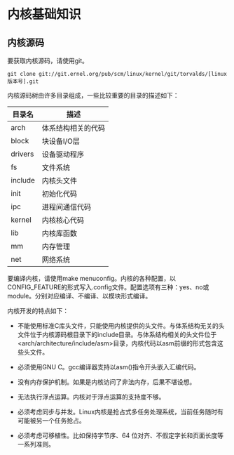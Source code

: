 # 内核基础知识

## 内核源码

要获取内核源码，请使用git。

```
git clone git://git.ernel.org/pub/scm/linux/kernel/git/torvalds/[linux版本号].git
```

内核源码树由许多目录组成，一些比较重要的目录的描述如下：

| 目录名 | 描述 |
| --- | --- |
| arch | 体系结构相关的代码 |
| block | 块设备I/O层 |
| drivers | 设备驱动程序 |
| fs | 文件系统 |
| include | 内核头文件 |
| init | 初始化代码 |
| ipc | 进程间通信代码 |
| kernel | 内核核心代码 |
| lib | 内核库函数 |
| mm | 内存管理 |
| net | 网络系统 |

要编译内核，请使用make menuconfig。内核的各种配置，以CONFIG_FEATURE的形式写入.config文件。配置选项有三种：yes、no或module。分别对应编译、不编译、以模块形式编译。

内核开发的特点如下：

- 不能使用标准C库头文件，只能使用内核提供的头文件。与体系结构无关的头文件位于内核源码根目录下的include目录。与体系结构相关的头文件位于<arch/architecture/include/asm\>目录，内核代码以asm前缀的形式包含这些头文件。

- 必须使用GNU C。gcc编译器支持以asm()指令开头嵌入汇编代码。

- 没有内存保护机制。如果是内核访问了非法内存，后果不堪设想。

- 无法执行浮点运算。内核对于浮点运算的支持度不够。

- 必须考虑同步与并发。Linux内核是抢占式多任务处理系统，当前任务随时有可能被另一个任务抢占。

- 必须考虑可移植性。比如保持字节序、64 位对齐、不假定字长和页面长度等一系列准则。



